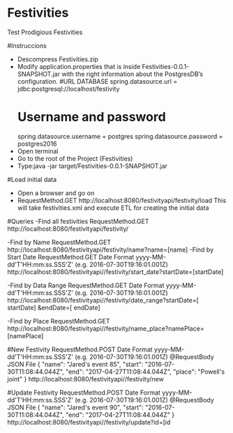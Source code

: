 # Festivities
Test Prodigious Festivities

#Instruccions
- Descompress Festivities.zip
- Modify application.properties that is inside Festivities-0.0.1-SNAPSHOT.jar with the right information about the PostgresDB’s configuration.
  #URL DATABASE
  spring.datasource.url = jdbc:postgresql://localhost/festivity
  # Username and password
  spring.datasource.username = postgres
  spring.datasource.password = postgres2016
- Open terminal
- Go to the root of the Project (Festivities)
- Type:java -jar target/Festivities-0.0.1-SNAPSHOT.jar

#Load initial data
- Open a browser and go on
- RequestMethod.GET
  http://localhost:8080/festivityapi/festivity/load
  This will take festivities.xml and execute ETL for creating the initial data

#Queries
-Find all festivities
  RequestMethod.GET
  http://localhost:8080/festivityapi/festivity/

-Find by Name
  RequestMethod.GET
  http://localhost:8080/festivityapi/festivity/name?name=[name]
-Find by Start Date
  RequestMethod.GET
  Date Format yyyy-MM-dd'T'HH:mm:ss.SSS'Z' (e.g. 2016-07-30T19:16:01.001Z)
  http://localhost:8080/festivityapi//festivity/start_date?startDate=[startDate]

-Find by Data Range
  RequestMethod.GET
  Date Format yyyy-MM-dd'T'HH:mm:ss.SSS'Z' (e.g. 2016-07-30T19:16:01.001Z)
  http://localhost:8080/festivityapi//festivity/date_range?startDate=[ startDate] &endDate=[ endDate]

-Find by Place
  RequestMethod.GET
  http://localhost:8080/festivityapi//festivity/name_place?namePlace=[namePlace]

#New Festivity
  RequestMethod.POST
  Date Format yyyy-MM-dd'T'HH:mm:ss.SSS'Z' (e.g. 2016-07-30T19:16:01.001Z)
  @RequestBody
  JSON File
    {
      "name": "Jared's event 85",
      "start": "2016-07-30T11:08:44.044Z",
      "end": "2017-04-27T11:08:44.044Z",
      "place": "Powell's joint"
    }
  http://localhost:8080/festivityapi//festivity/new

#Update Festivity
  RequestMethod.POST
  Date Format yyyy-MM-dd'T'HH:mm:ss.SSS'Z' (e.g. 2016-07-30T19:16:01.001Z)
  @RequestBody
  JSON File
    {
      "name": "Jared's event 90",
      "start": "2016-07-30T11:08:44.044Z",
      "end": "2017-04-27T11:08:44.044Z"
    }
  http://localhost:8080/festivityapi//festivity/update?id=[id
